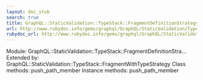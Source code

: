 ```yaml
---
layout: doc_stub
search: true
title: GraphQL::StaticValidation::TypeStack::FragmentDefinitionStrategy
url: http://www.rubydoc.info/gems/graphql/GraphQL/StaticValidation/TypeStack/FragmentDefinitionStrategy
rubydoc_url: http://www.rubydoc.info/gems/graphql/GraphQL/StaticValidation/TypeStack/FragmentDefinitionStrategy
---
```


Module: GraphQL::StaticValidation::TypeStack::FragmentDefinitionStra...
Extended by:
GraphQL::StaticValidation::TypeStack::FragmentWithTypeStrategy
Class methods:
push_path_member
Instance methods:
push_path_member

